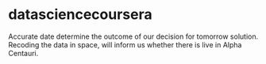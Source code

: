 # datasciencecoursera
Accurate date determine the outcome of our decision for tomorrow solution. Recoding the data in space, will   inform us whether there is live in Alpha Centauri.
